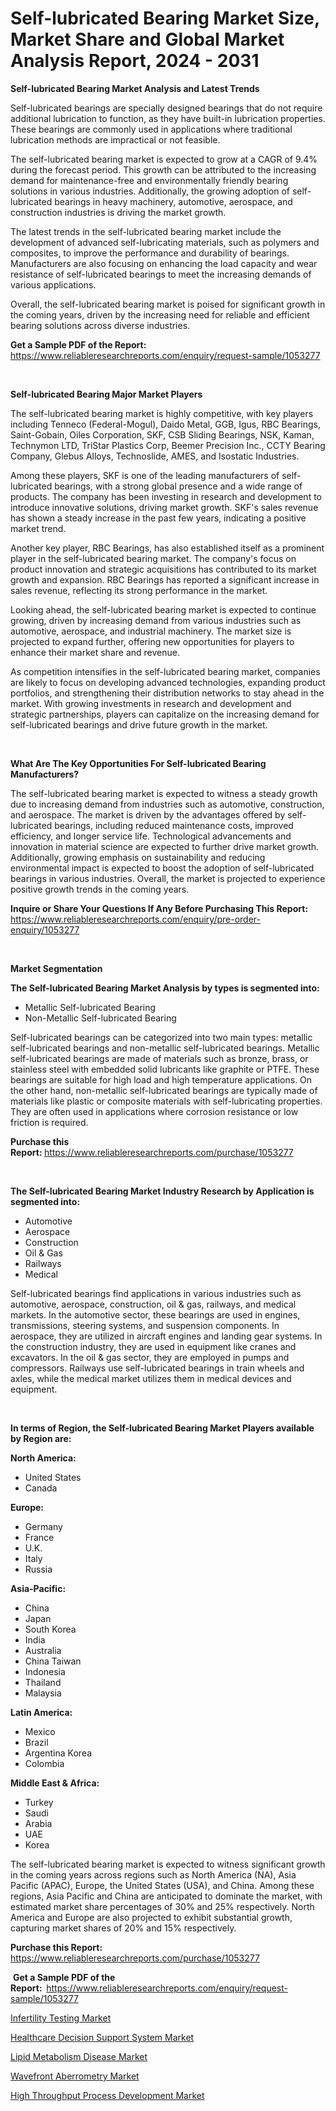 <p><h1>Self-lubricated Bearing Market Size, Market Share and Global Market Analysis Report, 2024 - 2031</h1></p><p><strong>Self-lubricated Bearing Market Analysis and Latest Trends</strong></p>
<p><p>Self-lubricated bearings are specially designed bearings that do not require additional lubrication to function, as they have built-in lubrication properties. These bearings are commonly used in applications where traditional lubrication methods are impractical or not feasible.</p><p>The self-lubricated bearing market is expected to grow at a CAGR of 9.4% during the forecast period. This growth can be attributed to the increasing demand for maintenance-free and environmentally friendly bearing solutions in various industries. Additionally, the growing adoption of self-lubricated bearings in heavy machinery, automotive, aerospace, and construction industries is driving the market growth.</p><p>The latest trends in the self-lubricated bearing market include the development of advanced self-lubricating materials, such as polymers and composites, to improve the performance and durability of bearings. Manufacturers are also focusing on enhancing the load capacity and wear resistance of self-lubricated bearings to meet the increasing demands of various applications.</p><p>Overall, the self-lubricated bearing market is poised for significant growth in the coming years, driven by the increasing need for reliable and efficient bearing solutions across diverse industries.</p></p>
<p><strong>Get a Sample PDF of the Report:&nbsp;</strong> <a href="https://www.reliableresearchreports.com/enquiry/request-sample/1053277">https://www.reliableresearchreports.com/enquiry/request-sample/1053277</a></p>
<p>&nbsp;</p>
<p><strong>Self-lubricated Bearing Major Market Players</strong></p>
<p><p>The self-lubricated bearing market is highly competitive, with key players including Tenneco (Federal-Mogul), Daido Metal, GGB, Igus, RBC Bearings, Saint-Gobain, Oiles Corporation, SKF, CSB Sliding Bearings, NSK, Kaman, Technymon LTD, TriStar Plastics Corp, Beemer Precision Inc., CCTY Bearing Company, Glebus Alloys, Technoslide, AMES, and Isostatic Industries.</p><p>Among these players, SKF is one of the leading manufacturers of self-lubricated bearings, with a strong global presence and a wide range of products. The company has been investing in research and development to introduce innovative solutions, driving market growth. SKF's sales revenue has shown a steady increase in the past few years, indicating a positive market trend.</p><p>Another key player, RBC Bearings, has also established itself as a prominent player in the self-lubricated bearing market. The company's focus on product innovation and strategic acquisitions has contributed to its market growth and expansion. RBC Bearings has reported a significant increase in sales revenue, reflecting its strong performance in the market.</p><p>Looking ahead, the self-lubricated bearing market is expected to continue growing, driven by increasing demand from various industries such as automotive, aerospace, and industrial machinery. The market size is projected to expand further, offering new opportunities for players to enhance their market share and revenue.</p><p>As competition intensifies in the self-lubricated bearing market, companies are likely to focus on developing advanced technologies, expanding product portfolios, and strengthening their distribution networks to stay ahead in the market. With growing investments in research and development and strategic partnerships, players can capitalize on the increasing demand for self-lubricated bearings and drive future growth in the market.</p></p>
<p>&nbsp;</p>
<p><strong>What Are The Key Opportunities For Self-lubricated Bearing Manufacturers?</strong></p>
<p><p>The self-lubricated bearing market is expected to witness a steady growth due to increasing demand from industries such as automotive, construction, and aerospace. The market is driven by the advantages offered by self-lubricated bearings, including reduced maintenance costs, improved efficiency, and longer service life. Technological advancements and innovation in material science are expected to further drive market growth. Additionally, growing emphasis on sustainability and reducing environmental impact is expected to boost the adoption of self-lubricated bearings in various industries. Overall, the market is projected to experience positive growth trends in the coming years.</p></p>
<p><strong>Inquire or Share Your Questions If Any Before Purchasing This Report:</strong> <a href="https://www.reliableresearchreports.com/enquiry/pre-order-enquiry/1053277">https://www.reliableresearchreports.com/enquiry/pre-order-enquiry/1053277</a></p>
<p>&nbsp;</p>
<p><strong>Market Segmentation</strong></p>
<p><strong>The Self-lubricated Bearing Market Analysis by types is segmented into:</strong></p>
<p><ul><li>Metallic Self-lubricated Bearing</li><li>Non-Metallic Self-lubricated Bearing</li></ul></p>
<p><p>Self-lubricated bearings can be categorized into two main types: metallic self-lubricated bearings and non-metallic self-lubricated bearings. Metallic self-lubricated bearings are made of materials such as bronze, brass, or stainless steel with embedded solid lubricants like graphite or PTFE. These bearings are suitable for high load and high temperature applications. On the other hand, non-metallic self-lubricated bearings are typically made of materials like plastic or composite materials with self-lubricating properties. They are often used in applications where corrosion resistance or low friction is required.</p></p>
<p><strong>Purchase this Report:&nbsp;</strong><a href="https://www.reliableresearchreports.com/purchase/1053277">https://www.reliableresearchreports.com/purchase/1053277</a></p>
<p>&nbsp;</p>
<p><strong>The Self-lubricated Bearing Market Industry Research by Application is segmented into:</strong></p>
<p><ul><li>Automotive</li><li>Aerospace</li><li>Construction</li><li>Oil & Gas</li><li>Railways</li><li>Medical</li></ul></p>
<p><p>Self-lubricated bearings find applications in various industries such as automotive, aerospace, construction, oil & gas, railways, and medical markets. In the automotive sector, these bearings are used in engines, transmissions, steering systems, and suspension components. In aerospace, they are utilized in aircraft engines and landing gear systems. In the construction industry, they are used in equipment like cranes and excavators. In the oil & gas sector, they are employed in pumps and compressors. Railways use self-lubricated bearings in train wheels and axles, while the medical market utilizes them in medical devices and equipment.</p></p>
<p>&nbsp;</p>
<p><strong>In terms of Region, the Self-lubricated Bearing Market Players available by Region are:</strong></p>
<p>
    <p> <strong> North America: </strong>
        <ul>
            <li>United States</li>
            <li>Canada</li>
        </ul>
        </p> 
    <p> <strong> Europe: </strong>
        <ul>
            <li>Germany</li>
            <li>France</li>
            <li>U.K.</li>
            <li>Italy</li>
            <li>Russia</li>
        </ul>
        </p> 
    <p> <strong> Asia-Pacific: </strong>
        <ul>
            <li>China</li>
            <li>Japan</li>
            <li>South Korea</li>
            <li>India</li>
            <li>Australia</li>
            <li>China Taiwan</li>
            <li>Indonesia</li>
            <li>Thailand</li>
            <li>Malaysia</li>
        </ul>
        </p> 
    <p> <strong> Latin America: </strong>
        <ul>
            <li>Mexico</li>
            <li>Brazil</li>
            <li>Argentina Korea</li>
            <li>Colombia</li>
        </ul>
        </p> 
    <p> <strong> Middle East & Africa: </strong>
        <ul>
            <li>Turkey</li>
            <li>Saudi</li>
            <li>Arabia</li>
            <li>UAE</li>
            <li>Korea</li>
        </ul>
    </p>
    </p>
<p><p>The self-lubricated bearing market is expected to witness significant growth in the coming years across regions such as North America (NA), Asia Pacific (APAC), Europe, the United States (USA), and China. Among these regions, Asia Pacific and China are anticipated to dominate the market, with estimated market share percentages of 30% and 25% respectively. North America and Europe are also projected to exhibit substantial growth, capturing market shares of 20% and 15% respectively.</p></p>
<p><strong>Purchase this Report: </strong><a href="https://www.reliableresearchreports.com/purchase/1053277">https://www.reliableresearchreports.com/purchase/1053277</a></p>
<p>&nbsp;<strong>Get a Sample PDF of the Report:&nbsp;&nbsp;</strong><a href="https://www.reliableresearchreports.com/enquiry/request-sample/1053277">https://www.reliableresearchreports.com/enquiry/request-sample/1053277</a></p>
<p><strong></strong></p>
<p><p><a href="https://medium.com/p/465dafd1e591/edit">Infertility Testing Market</a></p><p><a href="https://medium.com/@brianhernandez1926/healthcare-decision-support-system-market-exploring-market-share-market-trends-and-future-growth-e67b9c68fb00">Healthcare Decision Support System Market</a></p><p><a href="https://medium.com/@venaschumm2023/lipid-metabolism-disease-market-comprehensive-assessment-by-type-application-and-geography-48204581b565">Lipid Metabolism Disease Market</a></p><p><a href="https://medium.com/@kobehyatt744/wavefront-aberrometry-market-report-reveals-the-latest-trends-and-growth-opportunities-of-this-33eb35c36942">Wavefront Aberrometry Market</a></p><p><a href="https://medium.com/p/ae53cde1c990/edit">High Throughput Process Development Market</a></p></p>